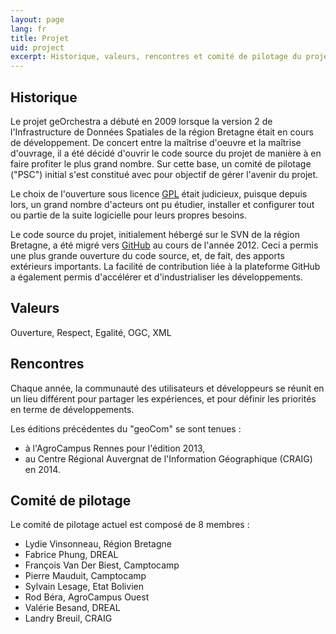 ```yaml
---
layout: page
lang: fr
title: Projet
uid: project
excerpt: Historique, valeurs, rencontres et comité de pilotage du projet
---
```

## Historique

Le projet geOrchestra a débuté en 2009 lorsque la version 2 de l'Infrastructure de Données Spatiales de la région Bretagne était en cours de développement.
De concert entre la maîtrise d'oeuvre et la maîtrise d'ouvrage, il a été décidé d'ouvrir le code source du projet de manière à en faire profiter le plus grand nombre.
Sur cette base, un comité de pilotage ("PSC") initial s'est constitué avec pour objectif de gérer l'avenir du projet.

Le choix de l'ouverture sous licence [GPL](http://fr.wikipedia.org/wiki/Licence_publique_g%C3%A9n%C3%A9rale_GNU) était judicieux, puisque depuis lors, un grand nombre d'acteurs ont pu étudier, installer et configurer tout ou partie de la suite logicielle pour leurs propres besoins.

Le code source du projet, initialement hébergé sur le SVN de la région Bretagne, a été migré vers [GitHub](https://github.com/georchestra) au cours de l'année 2012.
Ceci a permis une plus grande ouverture du code source, et, de fait, des apports extérieurs importants. La facilité de contribution liée à la plateforme GitHub a également permis d'accélérer et d'industrialiser les développements.

## Valeurs

Ouverture, Respect, Egalité, OGC, XML

## Rencontres

Chaque année, la communauté des utilisateurs et développeurs se réunit en un lieu différent pour partager les expériences, et pour définir les priorités en terme de développements.

Les éditions précédentes du "geoCom" se sont tenues :

 * à l'AgroCampus Rennes pour l'édition 2013,
 * au Centre Régional Auvergnat de l'Information Géographique (CRAIG) en 2014.


## Comité de pilotage

Le comité de pilotage actuel est composé de 8 membres :

 * Lydie Vinsonneau, Région Bretagne
 * Fabrice Phung, DREAL
 * François Van Der Biest, Camptocamp
 * Pierre Mauduit, Camptocamp
 * Sylvain Lesage, Etat Bolivien
 * Rod Béra, AgroCampus Ouest
 * Valérie Besand, DREAL
 * Landry Breuil, CRAIG